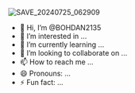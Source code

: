 ![SAVE_20240725_062909](https://github.com/user-attachments/assets/9a338daa-c749-4b46-abf8-fa4c426838cf)
- 👋 Hi, I’m @BOHDAN2135
- 👀 I’m interested in ...
- 🌱 I’m currently learning ...
- 💞️ I’m looking to collaborate on ...
- 📫 How to reach me ...
- 😄 Pronouns: ...
- ⚡ Fun fact: ...

<!---
BOHDAN2135/BOHDAN2135 is a ✨ special ✨ repository because its `README.md` (this file) appears on your GitHub profile.
You can click the Preview link to take a look at your changes.
--->
